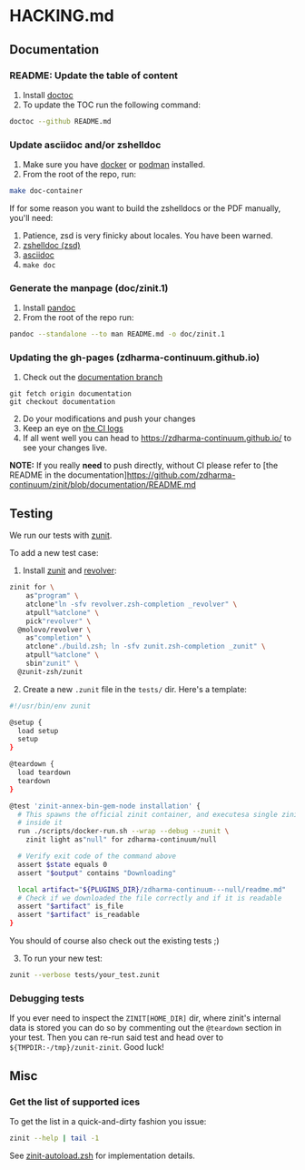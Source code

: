 # HACKING.md

## Documentation

### README: Update the table of content

1. Install [doctoc](https://github.com/thlorenz/doctoc)
2. To update the TOC run the following command:

```zsh
doctoc --github README.md
```

### Update asciidoc and/or zshelldoc

1. Make sure you have [docker](https://www.docker.com/) or [podman](https://podman.io/) installed.
2. From the root of the repo, run:

```zsh
make doc-container
```

If for some reason you want to build the zshelldocs or the PDF manually, you'll need:

1. Patience, zsd is very finicky about locales. You have been warned.
2. [zshelldoc (zsd)](https://github.com/zdharma-continuum/zshelldoc)
3. [asciidoc](https://asciidoc.org/)
4. `make doc`

### Generate the manpage (doc/zinit.1)

1. Install [pandoc](https://pandoc.org/)
2. From the root of the repo run:

```zsh
pandoc --standalone --to man README.md -o doc/zinit.1
```

### Updating the gh-pages (zdharma-continuum.github.io)

1. Check out the [documentation branch](https://github.com/zdharma-continuum/zinit/tree/documentation)

```shell
git fetch origin documentation
git checkout documentation
```

2. Do your modifications and push your changes
3. Keep an eye on [the CI logs](https://github.com/zdharma-continuum/zinit/actions/workflows/gh-pages.yaml)
4. If all went well you can head to https://zdharma-continuum.github.io/ to see your changes live.

**NOTE:** If you really **need** to push directly, without CI please refer to \[the README in the
documentation\]https://github.com/zdharma-continuum/zinit/blob/documentation/README.md

## Testing

We run our tests with [zunit](https://zunit.xyz).

To add a new test case:

1. Install [zunit](https://zunit.xyz) and [revolver](https://github.com/molovo/revolver):

```zsh
zinit for \
    as"program" \
    atclone"ln -sfv revolver.zsh-completion _revolver" \
    atpull"%atclone" \
    pick"revolver" \
  @molovo/revolver \
    as"completion" \
    atclone"./build.zsh; ln -sfv zunit.zsh-completion _zunit" \
    atpull"%atclone" \
    sbin"zunit" \
  @zunit-zsh/zunit
```

2. Create a new `.zunit` file in the `tests/` dir. Here's a template:

```zsh
#!/usr/bin/env zunit

@setup {
  load setup
  setup
}

@teardown {
  load teardown
  teardown
}

@test 'zinit-annex-bin-gem-node installation' {
  # This spawns the official zinit container, and executesa single zinit command
  # inside it
  run ./scripts/docker-run.sh --wrap --debug --zunit \
    zinit light as"null" for zdharma-continuum/null

  # Verify exit code of the command above
  assert $state equals 0
  assert "$output" contains "Downloading"

  local artifact="${PLUGINS_DIR}/zdharma-continuum---null/readme.md"
  # Check if we downloaded the file correctly and if it is readable
  assert "$artifact" is_file
  assert "$artifact" is_readable
}
```

You should of course also check out the existing tests ;)

3. To run your new test:

```zsh
zunit --verbose tests/your_test.zunit
```

### Debugging tests

If you ever need to inspect the `ZINIT[HOME_DIR]` dir, where zinit's internal data is stored you can do so by commenting
out the `@teardown` section in your test. Then you can re-run said test and head over to `${TMPDIR:-/tmp}/zunit-zinit`.
Good luck!

## Misc

### Get the list of supported ices

To get the list in a quick-and-dirty fashion you issue:

```zsh
zinit --help | tail -1
```

See
[zinit-autoload.zsh](https://github.com/zdharma-continuum/zinit/blob/2feb41cf70d2f782386bbaa6fda691e3bdc7f1ac/zinit-autoload.zsh#L3445-L3447)
for implementation details.
